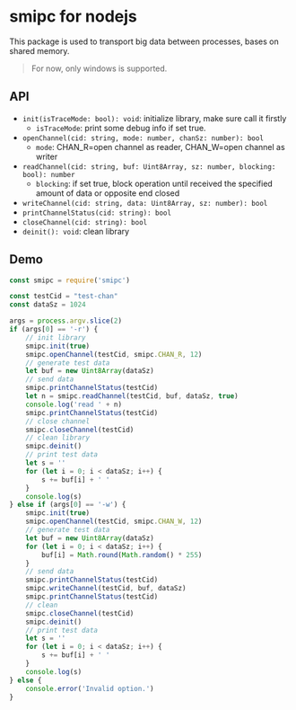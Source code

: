 # smipc for nodejs

This package is used to transport big data between processes, bases on shared memory.

> For now, only windows is supported.

## API

* ```init(isTraceMode: bool): void```: initialize library, make sure call it firstly
  * ```isTraceMode```: print some debug info if set true.
* ```openChannel(cid: string, mode: number, chanSz: number): bool```
  * ```mode```: CHAN_R=open channel as reader, CHAN_W=open channel as writer
* ```readChannel(cid: string, buf: Uint8Array, sz: number, blocking: bool): number```
  * ```blocking```: if set true, block operation until received the specified amount of data or opposite end closed
* ```writeChannel(cid: string, data: Uint8Array, sz: number): bool```
* ```printChannelStatus(cid: string): bool```
* ```closeChannel(cid: string): bool```
* ```deinit(): void```: clean library

## Demo

```js
const smipc = require('smipc')

const testCid = "test-chan"
const dataSz = 1024

args = process.argv.slice(2)
if (args[0] == '-r') {
    // init library
    smipc.init(true)
    smipc.openChannel(testCid, smipc.CHAN_R, 12)
    // generate test data
    let buf = new Uint8Array(dataSz)
    // send data
    smipc.printChannelStatus(testCid)
    let n = smipc.readChannel(testCid, buf, dataSz, true)
    console.log('read ' + n)
    smipc.printChannelStatus(testCid)
    // close channel
    smipc.closeChannel(testCid)
    // clean library
    smipc.deinit()
    // print test data
    let s = ''
    for (let i = 0; i < dataSz; i++) {
        s += buf[i] + ' '
    }
    console.log(s)
} else if (args[0] == '-w') {
    smipc.init(true)
    smipc.openChannel(testCid, smipc.CHAN_W, 12)
    // generate test data
    let buf = new Uint8Array(dataSz)
    for (let i = 0; i < dataSz; i++) {
        buf[i] = Math.round(Math.random() * 255)
    }
    // send data
    smipc.printChannelStatus(testCid)
    smipc.writeChannel(testCid, buf, dataSz)
    smipc.printChannelStatus(testCid)
    // clean
    smipc.closeChannel(testCid)
    smipc.deinit()
    // print test data
    let s = ''
    for (let i = 0; i < dataSz; i++) {
        s += buf[i] + ' '
    }
    console.log(s)
} else {
    console.error('Invalid option.')
}
```

